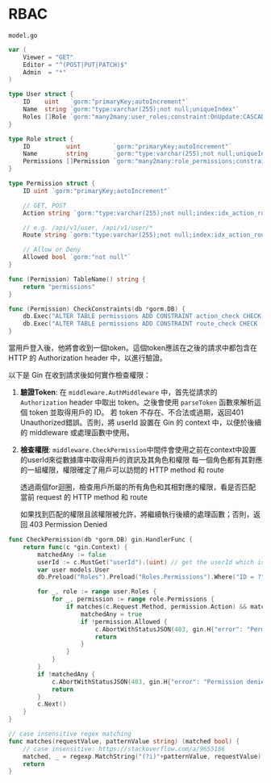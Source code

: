 # RBAC

`model.go`

```go
var (
	Viewer = "GET"
	Editor = "^(POST|PUT|PATCH)$"
	Admin  = "*"
)

type User struct {
	ID    uint   `gorm:"primaryKey;autoIncrement"`
	Name  string `gorm:"type:varchar(255);not null;uniqueIndex"`
	Roles []Role `gorm:"many2many:user_roles;constraint:OnUpdate:CASCADE,OnDelete:SET NULL;"`
}

type Role struct {
	ID          uint         `gorm:"primaryKey;autoIncrement"`
	Name        string       `gorm:"type:varchar(255);not null;uniqueIndex"`
	Permissions []Permission `gorm:"many2many:role_permissions;constraint:OnUpdate:CASCADE,OnDelete:SET NULL;"`
}

type Permission struct {
	ID uint `gorm:"primaryKey;autoIncrement"`

	// GET, POST
	Action string `gorm:"type:varchar(255);not null;index:idx_action_route;check:action_check"`

	// e.g. /api/v1/user, /api/v1/user/*
	Route string `gorm:"type:varchar(255);not null;index:idx_action_route;check:route_check"`

	// Allow or Deny
	Allowed bool `gorm:"not null"`
}

func (Permission) TableName() string {
	return "permissions"
}

func (Permission) CheckConstraints(db *gorm.DB) {
	db.Exec("ALTER TABLE permissions ADD CONSTRAINT action_check CHECK (Action IN ('GET', 'POST', 'PUT', 'PATCH', 'DELETE'))")
	db.Exec("ALTER TABLE permissions ADD CONSTRAINT route_check CHECK (Route LIKE '/%')")
}
```

當用戶登入後，他將會收到一個token。這個token應該在之後的請求中都包含在 HTTP 的 Authorization header 中，以進行驗證。

以下是 Gin 在收到請求後如何實作檢查權限：

1. **驗證Token**:
   在 `middleware.AuthMiddleware` 中，首先從請求的 `Authorization` header 中取出 token。之後會使用 `parseToken` 函數來解析這個 token 並取得用戶的 ID。
   若 token 不存在、不合法或過期，返回401 Unauthorized錯誤。否則，將 userId 設置在 Gin 的 context 中，以便於後續的 middleware 或處理函數中使用。

2. **檢查權限**:
   `middleware.CheckPermission`中間件會使用之前在context中設置的userId來從數據庫中取得用戶的資訊及其角色和權限
   每一個角色都有其對應的一組權限，權限確定了用戶可以訪問的 HTTP method 和 route

   透過兩個for迴圈，檢查用戶所屬的所有角色和其相對應的權限，看是否匹配當前 request 的 HTTP method 和 route

   如果找到匹配的權限且該權限被允許，將繼續執行後續的處理函數；否則，返回 403 Permission Denied

```go
func CheckPermission(db *gorm.DB) gin.HandlerFunc {
	return func(c *gin.Context) {
		matchedAny := false
		userId := c.MustGet("userId").(uint) // get the userId which is this after token authentication
		var user models.User
		db.Preload("Roles").Preload("Roles.Permissions").Where("ID = ?", userId).First(&user)

		for _, role := range user.Roles {
			for _, permission := range role.Permissions {
				if matches(c.Request.Method, permission.Action) && matches(c.Request.URL.Path, permission.Route) {
					matchedAny = true
					if !permission.Allowed {
						c.AbortWithStatusJSON(403, gin.H{"error": "Permission denied"})
						return
					}
				}
			}
		}
		if !matchedAny {
			c.AbortWithStatusJSON(403, gin.H{"error": "Permission denied"})
			return
		}
		c.Next()
	}
}

// case insensitive regex matching
func matches(requestValue, patternValue string) (matched bool) {
	// case insensitive: https://stackoverflow.com/a/9655186
	matched, _ = regexp.MatchString("(?i)"+patternValue, requestValue)
	return
}
```
